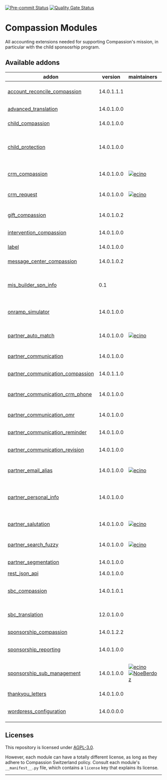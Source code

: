 <!-- /!\ Non OCA Context : Set here the badge of your runbot / runboat instance. -->

[![Pre-commit Status](https://github.com/CompassionCH/compassion-modules/actions/workflows/pre-commit.yml/badge.svg?branch=14.0)](https://github.com/CompassionCH/compassion-modules/actions/workflows/pre-commit.yml?query=branch%3A14.0)
[![Quality Gate Status](https://sonarcloud.io/api/project_badges/measure?project=CompassionCH_compassion-modules&metric=alert_status)](https://sonarcloud.io/summary/new_code?id=CompassionCH_compassion-modules)

<!-- /!\ Non OCA Context : Set here the badge of your translation instance. -->

<!-- /!\ do not modify above this line -->

# Compassion Modules

All accounting extensions needed for supporting Compassion's mission, in particular with
the child sponsosrhip program.

<!-- /!\ do not modify below this line -->

<!-- prettier-ignore-start -->

[//]: # (addons)

Available addons
----------------
addon | version | maintainers | summary
--- | --- | --- | ---
[account_reconcile_compassion](account_reconcile_compassion/) | 14.0.1.1.1 |  | Bank Statement Reconcile for Compassion CH
[advanced_translation](advanced_translation/) | 14.0.1.0.0 |  | Advanced Translation
[child_compassion](child_compassion/) | 14.0.1.0.0 |  | Compassion Children
[child_protection](child_protection/) | 14.0.1.0.0 |  | Add fields for tracking acceptance of child protection charter
[crm_compassion](crm_compassion/) | 14.0.1.0.0 | [![ecino](https://github.com/ecino.png?size=30px)](https://github.com/ecino) | Compassion Events and Opportunities
[crm_request](crm_request/) | 14.0.1.0.0 | [![ecino](https://github.com/ecino.png?size=30px)](https://github.com/ecino) | Enables Customer Support Inbox
[gift_compassion](gift_compassion/) | 14.0.1.0.2 |  | Compassion Sponsorship Gifts
[intervention_compassion](intervention_compassion/) | 14.0.1.0.0 |  | Compassion Interventions
[label](label/) | 14.0.1.0.0 |  | Mass Label Reporting
[message_center_compassion](message_center_compassion/) | 14.0.1.0.2 |  | Compassion CH Message Center
[mis_builder_spn_info](mis_builder_spn_info/) | 0.1 |  | Info on aquisition and departure to report on spn evolution
[onramp_simulator](onramp_simulator/) | 14.0.1.0.0 |  | Send messages to Compassion Onramps
[partner_auto_match](partner_auto_match/) | 14.0.1.0.0 | [![ecino](https://github.com/ecino.png?size=30px)](https://github.com/ecino) | Find existing contact given any partner data.
[partner_communication](partner_communication/) | 14.0.1.0.0 |  | Partner Communication
[partner_communication_compassion](partner_communication_compassion/) | 14.0.1.1.0 |  | Compassion Partner Communications
[partner_communication_crm_phone](partner_communication_crm_phone/) | 14.0.1.0.0 |  | Partner Communication CRM Phone
[partner_communication_omr](partner_communication_omr/) | 14.0.1.0.0 |  | Partner Communication OMR
[partner_communication_reminder](partner_communication_reminder/) | 14.0.1.0.0 |  | Reminder features
[partner_communication_revision](partner_communication_revision/) | 14.0.1.0.0 |  | Partner Communication Revisions
[partner_email_alias](partner_email_alias/) | 14.0.1.0.0 | [![ecino](https://github.com/ecino.png?size=30px)](https://github.com/ecino) | Add many e-mail addresses on a contact
[partner_personal_info](partner_personal_info/) | 14.0.1.0.0 |  | Adds a tab on partners for showing personal information
[partner_salutation](partner_salutation/) | 14.0.1.0.0 | [![ecino](https://github.com/ecino.png?size=30px)](https://github.com/ecino) | Adds a salutation field on partners
[partner_search_fuzzy](partner_search_fuzzy/) | 14.0.1.0.0 | [![ecino](https://github.com/ecino.png?size=30px)](https://github.com/ecino) | Add fuzzy search on partners
[partner_segmentation](partner_segmentation/) | 14.0.1.0.0 |  | Segment Sponsors
[rest_json_api](rest_json_api/) | 14.0.1.0.0 |  | REST Json API
[sbc_compassion](sbc_compassion/) | 14.0.1.0.1 |  | SBC - Supporter to Participant Communication
[sbc_translation](sbc_translation/) | 12.0.1.0.0 |  | SBC - Translation Platform
[sponsorship_compassion](sponsorship_compassion/) | 14.0.1.2.2 |  | Compassion Sponsorships
[sponsorship_reporting](sponsorship_reporting/) | 14.0.1.0.0 |  | Add the reports for the sponsorships
[sponsorship_sub_management](sponsorship_sub_management/) | 14.0.1.0.0 | [![ecino](https://github.com/ecino.png?size=30px)](https://github.com/ecino) [![NoeBerdoz](https://github.com/NoeBerdoz.png?size=30px)](https://github.com/NoeBerdoz) | Compassion SUB Sponsorships Management
[thankyou_letters](thankyou_letters/) | 14.0.1.0.0 |  | Thank You Letters
[wordpress_configuration](wordpress_configuration/) | 14.0.0.0.0 |  | Wordpress configuration for multi-company

[//]: # (end addons)

<!-- prettier-ignore-end -->

## Licenses

This repository is licensed under [AGPL-3.0](LICENSE).

However, each module can have a totally different license, as long as they adhere to
Compassion Switzerland policy. Consult each module's `__manifest__.py` file, which
contains a `license` key that explains its license.

---

<!-- /!\ Non OCA Context : Set here the full description of your organization. -->
